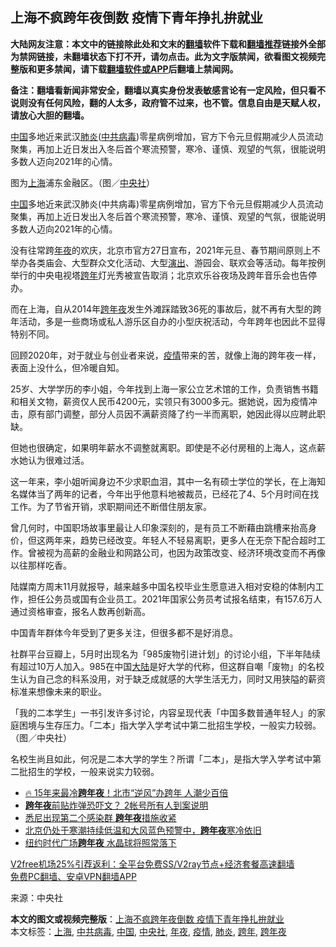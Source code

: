 <h2>上海不疯跨年夜倒数 疫情下青年挣扎拚就业</h2> <p class="notice"><b>大陆网友注意：本文中的链接除此处和文末的<a href="https://github.com/bannedbook/fanqiang" >翻墙</a>软件下载和<a href="https://github.com/killgcd/justmysocks/blob/master/README.md">翻墙推荐</a>链接外全部为禁网链接，未翻墙状态下打不开，请勿点击。此为文字版禁闻，欲看图文视频完整版和更多禁闻，请下载<a href="https://github.com/bannedbook/fanqiang">翻墙软件或APP</a>后翻墙上禁闻网。</p><p>备注：翻墙看新闻非常安全，翻墙以真实身份发表敏感言论有一定风险，但只看不说则没有任何风险，翻的人太多，政府管不过来，也不管。信息自由是天赋人权，请放心大胆的翻墙。</b></p>  <div class="entry"> <p id="summary"><span class='wp_keywordlink_affiliate'><a href="https://www.bannedbook.org/" title="中国" target="_blank">中国</a></span>多地近来武汉<a href="https://www.bannedbook.org/bnews/tag/%e8%82%ba%e7%82%8e/" class="st_tag internal_tag" rel="tag" title="标签 肺炎 下的日志">肺炎</a>(<a href="https://www.bannedbook.org/bnews/tag/%e4%b8%ad%e5%85%b1%e7%97%85%e6%af%92/" class="st_tag internal_tag" rel="tag" title="标签 中共病毒 下的日志">中共病毒</a>)零星病例增加，官方下令元旦假期减少人员流动聚集，再加上近日发出入冬后首个寒流预警，寒冷、谨慎、观望的气氛，很能说明多数人迈向2021年的心情。</p> <p id="conimg">图为<a href="https://www.bannedbook.org/bnews/tag/%e4%b8%8a%e6%b5%b7/" class="st_tag internal_tag" rel="tag" title="标签 上海 下的日志">上海</a>浦东金融区。（图／<a href="https://www.bannedbook.org/bnews/tag/%e4%b8%ad%e5%a4%ae%e7%a4%be/" class="st_tag internal_tag" rel="tag" title="标签 中央社 下的日志">中央社</a>）</p> <p><a href="https://www.bannedbook.org/bnews/tag/%E4%B8%AD%E5%9B%BD/" class="st_tag internal_tag" rel="tag" title="标签 中国 下的日志">中国</a>多地近来武汉肺炎(中共病毒)零星病例增加，官方下令元旦假期减少人员流动聚集，再加上近日发出入冬后首个寒流预警，寒冷、谨慎、观望的气氛，很能说明多数人迈向2021年的心情。</p> <p>没有往常跨<a href="https://www.bannedbook.org/bnews/tag/%E5%B9%B4%E5%A4%9C/" class="st_tag internal_tag" rel="tag" title="标签 年夜 下的日志">年夜</a>的欢庆，北京市官方27日宣布，2021年元旦、春节期间原则上不举办各类庙会、大型群众文化活动、大型<span class='wp_keywordlink_affiliate'><a href="https://zh-cn.shenyunperformingarts.org/" title="演出" target="_blank">演出</a></span>、游园会、联欢会等活动。每年按例举行的中央电视塔<a href="https://www.bannedbook.org/bnews/tag/%E8%B7%A8%E5%B9%B4/" class="st_tag internal_tag" rel="tag" title="标签 跨年 下的日志">跨年</a>灯光秀被宣告取消；北京欢乐谷夜场及跨年音乐会也告停办。</p>  <p>而在上海，自从2014年<a href="https://www.bannedbook.org/bnews/tag/%E8%B7%A8%E5%B9%B4%E5%A4%9C/" class="st_tag internal_tag" rel="tag" title="标签 跨年夜 下的日志">跨年夜</a>发生外滩踩踏致36死的事故后，就不再有大型的跨年活动，多是一些商场或私人游乐区自办的小型庆祝活动，今年跨年也因此不显得特别不同。</p> <p>回顾2020年，对于就业与创业者来说，<a href="https://www.bannedbook.org/bnews/tag/%E7%96%AB%E6%83%85/" class="st_tag internal_tag" rel="tag" title="标签 疫情 下的日志">疫情</a>带来的苦，就像上海的跨年夜一样，表面上没什么，但冷暖自知。</p> <p>25岁、大学学历的李小姐，今年找到上海一家公立艺术馆的工作，负责销售书籍和相关文物，薪资仅人民币4200元，实领只有3000多元。据她说，因为疫情冲击，原有部门调整，部分人员因不满薪资降了约一半而离职，她因此得以应聘此职缺。</p> <p>但她也很确定，如果明年薪水不调整就离职。即使是不必付房租的上海人，这点薪水她认为很难过活。</p>  <p>这一年来，李小姐听闻身边不少求职血泪，其中一名有硕士学位的学长，在上海知名媒体当了两年的记者，今年出乎他意料地被裁员，已经花了4、5个月时间在找工作。为了节省开销，求职期间还不断借住朋友家。</p> <p>曾几何时，中国职场故事里最让人印象深刻的，是有员工不断藉由跳槽来抬高身价，但这两年来，趋势已经改变。年轻人不轻易离职，更多人在无奈下配合超时工作。曾被视为高薪的金融业和网路公司，也因为政策改变、经济环境改变而不再像以往那样吃香。</p> <p>陆媒南方周末11月就报导，越来越多中国名校毕业生愿意进入相对安稳的体制内工作，担任公务员或国有企业员工。2021年国家公务员考试报名结束，有157.6万人通过资格审查，报名人数再创新高。</p> <p>中国青年群体今年受到了更多关注，但很多都不是好消息。</p>  <p>社群平台豆瓣上，5月时出现名为「985废物引进计划」的讨论小组，下半年陆续有超过10万人加入。985在中国<span class='wp_keywordlink_affiliate'><a href="https://www.bannedbook.org/" title="大陆" target="_blank">大陆</a></span>是好大学的代称，但这群自嘲「废物」的名校生认为自己念的科系没用，对于缺乏成就感的大学生活无力，同时又用狭隘的薪资标准来想像未来的职业。</p> <p>「我的二本学生」一书引发许多讨论，内容呈现代表「中国多数普通年轻人」的家庭困境与生存压力。「二本」指大学入学考试中第二批招生学校，一般实力较弱。（图／中央社）</p> <p>名校生尚且如此，何况是二本大学的学生？所谓「二本」，是指大学入学考试中第二批招生的学校，一般来说实力较弱。</p> <ul class='op-related-articles' title='相关阅读'> <li><a href='https://www.bannedbook.org/bnews/bannedvideo/20201231/1458587.html' target='_blank'>🔥 15年来最冷<b>跨年夜</b>！北市“逆风”办跨年 人潮少百倍</a></li> <li><a href='https://www.bannedbook.org/bnews/taiwannews/20201231/1458071.html' target='_blank'><b>跨年夜</b>前贴炸弹恐吓文？ 2帐号所有人到案说明</a></li> <li><a href='https://www.bannedbook.org/bnews/baitai/20201230/1457870.html' target='_blank'>悉尼出现第二个感染群 <b>跨年夜</b>措施收紧</a></li> <li><a href='https://www.bannedbook.org/bnews/baitai/20201230/1457645.html' target='_blank'>北京仍处于寒潮持续低温和大风蓝色预警中，<b>跨年夜</b>寒冷依旧</a></li> <li><a href='https://www.bannedbook.org/bnews/worldnews/usa/20201230/1457637.html' target='_blank'>纽约时代广场<b>跨年夜</b> 水晶球将照常落下</a></li> </ul> <p class="texttj"> <a href="https://www.bannedbook.org/forum23/topic22702.html" target="_blank">V2free机场25%引荐返利：全平台免费SS/V2ray节点+经济套餐高速翻墙</a><br/> <a href="https://github.com/bannedbook/fanqiang/wiki/%E7%A6%81%E9%97%BB%E7%BD%91%E5%AE%89%E5%8D%93%E7%BF%BB%E5%A2%99%E6%96%B0%E9%97%BBAPP" target="_blank">免费PC翻墙、安卓VPN翻墙APP</a></p><p> 来源：中央社 </p> <a name='sharetosocial'></a>       <div><b>本文的图文或视频完整版</b>：<a href='https://www.bannedbook.org/bnews/topimagenews/20210101/1458808.html'>上海不疯跨年夜倒数 疫情下青年挣扎拚就业</a></div>  </div><!--END ENTRY--> <div class="postfooter"> <div>本文标签：<a href="https://www.bannedbook.org/bnews/tag/%e4%b8%8a%e6%b5%b7/" rel="tag">上海</a>, <a href="https://www.bannedbook.org/bnews/tag/%e4%b8%ad%e5%85%b1%e7%97%85%e6%af%92/" rel="tag">中共病毒</a>, <a href="https://www.bannedbook.org/bnews/tag/%E4%B8%AD%E5%9B%BD/" rel="tag">中国</a>, <a href="https://www.bannedbook.org/bnews/tag/%e4%b8%ad%e5%a4%ae%e7%a4%be/" rel="tag">中央社</a>, <a href="https://www.bannedbook.org/bnews/tag/%E5%B9%B4%E5%A4%9C/" rel="tag">年夜</a>, <a href="https://www.bannedbook.org/bnews/tag/%E7%96%AB%E6%83%85/" rel="tag">疫情</a>, <a href="https://www.bannedbook.org/bnews/tag/%e8%82%ba%e7%82%8e/" rel="tag">肺炎</a>, <a href="https://www.bannedbook.org/bnews/tag/%E8%B7%A8%E5%B9%B4/" rel="tag">跨年</a>, <a href="https://www.bannedbook.org/bnews/tag/%E8%B7%A8%E5%B9%B4%E5%A4%9C/" rel="tag">跨年夜</a></div>  </div><!--END POSTFOOTER--> 
